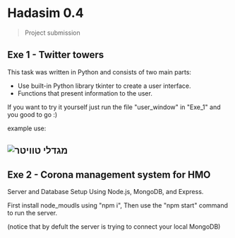 # Hadasim 0.4

> Project submission

## Exe 1 - Twitter towers

This task was written in Python and consists of two main parts:
- Use built-in Python library tkinter to create a user interface.
- Functions that present information to the user.
>
If you want to try it yourself
just run the file "user_window" in "Exe_1" and you good to go :)
>
example use:

![מגדלי טוויטר](https://github.com/SariHop/My_Hadsim_Progect/assets/154007325/2a6f5ca3-6d5b-47c1-9ed1-f764552af6f2)
---
>
## Exe 2 - Corona management system for HMO

Server and Database Setup Using Node.js, MongoDB, and Express.
>
First install node_moudls using "npm i",
Then use the "npm start" command to run the server.
>
(notice that by defult the server is trying to connect your local MongoDB)
